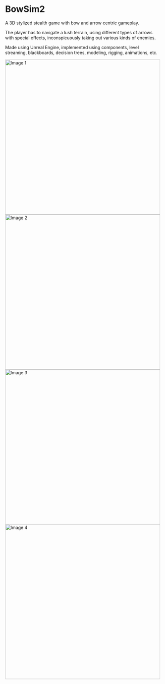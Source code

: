# BowSim2

A 3D stylized stealth game with bow and arrow centric gameplay.

The player has to navigate a lush terrain, using different types of arrows with special effects, inconspicuously taking out various kinds of enemies.

Made using Unreal Engine, implemented using components, level streaming, blackboards, decision trees, modeling, rigging, animations, etc.

<img src="./Images/img3.png" alt="Image 1" width="500"/>

<img src="./Images/img4.png" alt="Image 2" width="500"/>

<img src="./Images/img1.png" alt="Image 3" width="500"/>

<img src="./Images/img2.png" alt="Image 4" width="500"/>
